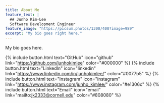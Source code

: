 ```yaml
---
title: About Me
feature_text: |
  ## Junho Kim-Lee
  Software Development Engineer
feature_image: "https://picsum.photos/1300/400?image=989"
excerpt: "My bio goes right here."
---
```


My bio goes here.

{% include button.html text="GitHub" icon="github" link="https://github.com/junhokimlee" color="#000000" %} {% include button.html text="LinkedIn" icon="linkedin" link="https://www.linkedin.com/in/junhokimlee/" color="#0077b5" %} {% include button.html text="Instagram" icon="instagram" link="https://www.instagram.com/junho_kimlee/" color="#e1306c" %} {% include button.html text="Email" icon="email" link="mailto:jk2333@cornell.edu" color="#808080" %}
